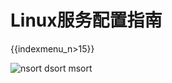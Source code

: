 # Linux服务配置指南

{{indexmenu_n>15}}

![nsort dsort msort](/images/indexmenu\>/compute/uhost/public#1)
